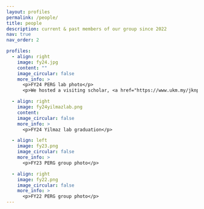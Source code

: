 ```yaml
---
layout: profiles
permalink: /people/
title: people
description: current & past members of our group since 2022
nav: true
nav_order: 2

profiles:
  - align: right
    image: fy24.jpg
    content: ""
    image_circular: false
    more_info: >
      <p>FY24 PERG lab photo</p>
      <p>We hosted a visiting scholar, <a href="https://www.ukm.my/jknp/wp-content/uploads/2021/08/MJG.pdf">Prof. Mariyam Ghazali</a> from <a href="https://www.ukm.my/portalukm/institute/">UKM</a>.<p>

  - align: right
    image: fy24yilmazlab.png
    content: 
    image_circular: false
    more_info: >
      <p>FY24 Yilmaz lab graduation</p>

  - align: left
    image: fy23.png
    image_circular: false
    more_info: >
      <p>FY23 PERG group photo</p>

  - align: right
    image: fy22.png
    image_circular: false
    more_info: >
      <p>FY22 PERG group photo</p>
---
```

